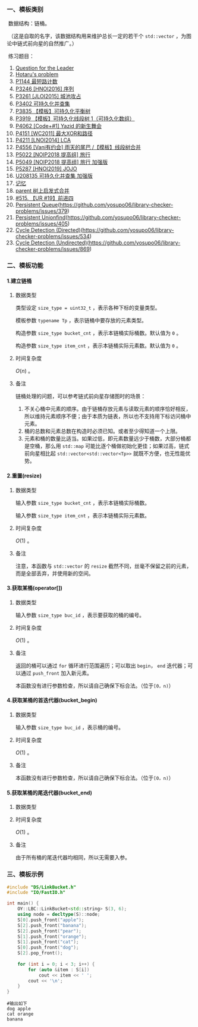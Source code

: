 ### 一、模板类别

​	数据结构：链桶。

​	（这是自取的名字，该数据结构用来维护总长一定的若干个 `std::vector` ，为图论中链式前向星的自然推广。）

​	练习题目：

1. [Question for the Leader](https://acm.hdu.edu.cn/showproblem.php?pid=5329)
2. [Hotaru's problem](https://acm.hdu.edu.cn/showproblem.php?pid=5371)
3. [P1144 最短路计数](https://www.luogu.com.cn/problem/P1144)
4. [P3246 [HNOI2016] 序列](https://www.luogu.com.cn/problem/P3246)
5. [P3261 [JLOI2015] 城池攻占](https://www.luogu.com.cn/problem/P3261)
6. [P3402 可持久化并查集](https://www.luogu.com.cn/problem/P3402)
7. [P3835 【模板】可持久化平衡树](https://www.luogu.com.cn/problem/P3835)
8. [P3919 【模板】可持久化线段树 1（可持久化数组）](https://www.luogu.com.cn/problem/P3919)
9. [P4062 [Code+#1] Yazid 的新生舞会](https://www.luogu.com.cn/problem/P4062)
10. [P4151 [WC2011] 最大XOR和路径](https://www.luogu.com.cn/problem/P4151)
11. [P4211 [LNOI2014] LCA](https://www.luogu.com.cn/problem/P4211)
12. [P4556 [Vani有约会] 雨天的尾巴 /【模板】线段树合并](https://www.luogu.com.cn/problem/P4556)
13. [P5022 [NOIP2018 提高组] 旅行](https://www.luogu.com.cn/problem/P5022)
14. [P5049 [NOIP2018 提高组] 旅行 加强版](https://www.luogu.com.cn/problem/P5049)
15. [P5287 [HNOI2019] JOJO](https://www.luogu.com.cn/problem/P5287)
16. [U208135 可持久化并查集 加强版](https://www.luogu.com.cn/problem/U208135)
17. [记忆](https://ac.nowcoder.com/acm/problem/274793)
18. [parent 树上启发式合并](https://ac.nowcoder.com/acm/problem/274852)
19. [#515. 【UR #19】前进四](https://uoj.ac/problem/515)
20. [Persistent Queue](https://judge.yosupo.jp/problem/persistent_queue)(https://github.com/yosupo06/library-checker-problems/issues/379)
21. [Persistent Unionfind](https://judge.yosupo.jp/problem/persistent_unionfind)(https://github.com/yosupo06/library-checker-problems/issues/405)
22. [Cycle Detection (Directed)](https://judge.yosupo.jp/problem/cycle_detection)(https://github.com/yosupo06/library-checker-problems/issues/534)
23. [Cycle Detection (Undirected)](https://judge.yosupo.jp/problem/cycle_detection_undirected)(https://github.com/yosupo06/library-checker-problems/issues/869)




### 二、模板功能

#### 1.建立链桶

1. 数据类型

   类型设定 `size_type = uint32_t` ，表示各种下标的变量类型。

   模板参数 `typename Tp` ，表示链桶中要存放的元素类型。

   构造参数 `size_type bucket_cnt` ，表示本链桶实际桶数。默认值为 `0` 。

   构造参数 `size_type item_cnt` ，表示本链桶实际元素数。默认值为 `0` 。

2. 时间复杂度

   $O(n)$ 。

3. 备注

   链桶处理的问题，可以参考链式前向星存储图时的场景：

   1. 不关心桶中元素的顺序。由于链桶存放元素与读取元素的顺序恰好相反，所以维持元素顺序不便；由于本质为链表，所以也不支持用下标访问桶中元素。
   2. 桶的总数和元素总数在构造时必须已知。或者至少得知道一个上限。
   3. 元素和桶的数量比适当。如果过低，即元素数量远少于桶数，大部分桶都是空桶，那么用 `std::map` 可能比逐个桶做初始化更佳；如果过高，链式前向星相比起 `std::vector<std::vector<Tp>>` 就既不方便，也无性能优势。

#### 2.重置(resize)

1. 数据类型

   输入参数 `size_type bucket_cnt` ，表示本链桶实际桶数。

   输入参数 `size_type item_cnt` ，表示本链桶实际元素数。

2. 时间复杂度

   $O(1)$ 。

3. 备注

   注意，本函数与 `std::vector` 的 `resize` 截然不同，丝毫不保留之前的元素，而是全部丢弃，并使用新的空间。

#### 3.获取某桶(operator[])

1. 数据类型

   输入参数 `size_type buc_id` ，表示要获取的桶的编号。

2. 时间复杂度

   $O(1)$ 。

3. 备注

   返回的桶可以通过 `for` 循环进行范围遍历；可以取出 `begin`， `end` 迭代器；可以通过 `push_front` 加入新元素。
   
   本函数没有进行参数检查，所以请自己确保下标合法。（位于`[0，n)`）

#### 4.获取某桶的首迭代器(bucket_begin)

1. 数据类型

   输入参数 `size_type buc_id` ，表示桶的编号。

2. 时间复杂度

   $O(1)$ 。

3. 备注

   本函数没有进行参数检查，所以请自己确保下标合法。（位于`[0，n)`）

#### 5.获取某桶的尾迭代器(bucket_end)

1. 数据类型

2. 时间复杂度

   $O(1)$ 。

3. 备注

   由于所有桶的尾迭代器均相同，所以无需要入参。

### 三、模板示例

```c++
#include "DS/LinkBucket.h"
#include "IO/FastIO.h"

int main() {
    OY::LBC::LinkBucket<std::string> S(3, 6);
    using node = decltype(S)::node;
    S[0].push_front("apple");
    S[2].push_front("banana");
    S[2].push_front("pear");
    S[1].push_front("orange");
    S[1].push_front("cat");
    S[0].push_front("dog");
    S[2].pop_front();
    
    for (int i = 0; i < 3; i++) {
        for (auto &item : S[i])
            cout << item << ' ';
        cout << '\n';
    }
}
```

```
#输出如下
dog apple 
cat orange 
banana 

```

